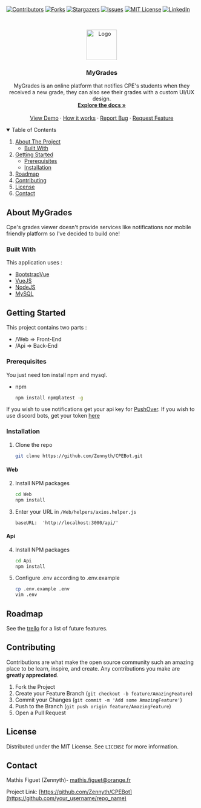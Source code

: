 [![Contributors][contributors-shield]][contributors-url]
[![Forks][forks-shield]][forks-url]
[![Stargazers][stars-shield]][stars-url]
[![Issues][issues-shield]][issues-url]
[![MIT License][license-shield]][license-url]
[![LinkedIn][linkedin-shield]][linkedin-url]



<!-- PROJECT LOGO -->
<br />
<p align="center">
  <a href="https://github.com/Zennyth/CPEBot">
    <img src="https://cpe.mathis-figuet.com/img/icons/apple-touch-icon.png" alt="Logo" width="80" height="80">
  </a>

  <h3 align="center">MyGrades</h3>

  <p align="center">
    MyGrades is an online platform that notifies CPE's students when they received a new grade, they can also see their grades with a custom UI/UX design.
    <br />
    <a href="https://github.com/Zennyth/CPEBot"><strong>Explore the docs »</strong></a>
    <br />
    <br />
    <a href="https://cpe.mathis-figuet.com/">View Demo</a>
    ·
    <a href="https://github.com/Zennyth/CPEBot/OPERATING.md">How it works</a>
    ·
    <a href="https://github.com/Zennyth/CPEBot/issues">Report Bug</a>
    ·
    <a href="https://github.com/Zennyth/CPEBot/issues">Request Feature</a>
  </p>
</p>



<!-- TABLE OF CONTENTS -->
<details open="open">
  <summary>Table of Contents</summary>
  <ol>
    <li>
      <a href="#about-the-project">About The Project</a>
      <ul>
        <li><a href="#built-with">Built With</a></li>
      </ul>
    </li>
    <li>
      <a href="#getting-started">Getting Started</a>
      <ul>
        <li><a href="#prerequisites">Prerequisites</a></li>
        <li><a href="#installation">Installation</a></li>
      </ul>
    </li>
    <li><a href="#roadmap">Roadmap</a></li>
    <li><a href="#contributing">Contributing</a></li>
    <li><a href="#license">License</a></li>
    <li><a href="#contact">Contact</a></li>
  </ol>
</details>



<!-- ABOUT THE PROJECT -->
## About MyGrades

Cpe's grades viewer doesn't provide services like notifications nor mobile friendly platform so I've decided to build one!

### Built With

This application uses :
* [BootstrapVue](https://bootstrap-vue.org/)
* [VueJS](https://vuejs.org/)
* [NodeJS](https://nodejs.org/en/)
* [MySQL](https://www.mysql.com/fr/)



<!-- GETTING STARTED -->
## Getting Started

This project contains two parts :
* /Web => Front-End
* /Api => Back-End

### Prerequisites

You just need ton install npm and mysql.
* npm
  ```sh
  npm install npm@latest -g
  ```

If you wish to use notifications get your api key for [PushOver](https://pushover.net/).
If you wish to use discord bots, get your token [here](https://discord.com/developers/applications)

### Installation

1. Clone the repo
   ```sh
   git clone https://github.com/Zennyth/CPEBot.git
   ```

#### Web
2. Install NPM packages
   ```sh
   cd Web
   npm install
   ```
3. Enter your URL in `/Web/helpers/axios.helper.js`
   ```JS
   baseURL:  'http://localhost:3000/api/'
   ```

#### Api
4. Install NPM packages
   ```sh
   cd Api
   npm install
   ```
5. Configure .env according to .env.example
   ```sh
   cp .env.example .env
   vim .env
   ```
   
<!-- ROADMAP -->
## Roadmap

See the [trello](https://trello.com/b/Zgu7Yjhz/mygrades) for a list of future features.



<!-- CONTRIBUTING -->
## Contributing

Contributions are what make the open source community such an amazing place to be learn, inspire, and create. Any contributions you make are **greatly appreciated**.

1. Fork the Project
2. Create your Feature Branch (`git checkout -b feature/AmazingFeature`)
3. Commit your Changes (`git commit -m 'Add some AmazingFeature'`)
4. Push to the Branch (`git push origin feature/AmazingFeature`)
5. Open a Pull Request



<!-- LICENSE -->
## License

Distributed under the MIT License. See `LICENSE` for more information.



<!-- CONTACT -->
## Contact

Mathis Figuet (Zennyth)- mathis.figuet@orange.fr

Project Link: [https://github.com/Zennyth/CPEBot](https://github.com/your_username/repo_name)





<!-- MARKDOWN LINKS & IMAGES -->
<!-- https://www.markdownguide.org/basic-syntax/#reference-style-links -->
[contributors-shield]: https://img.shields.io/github/contributors/Zennyth/CPEBot.svg?style=for-the-badge
[contributors-url]: https://github.com/Zennyth/CPEBot/graphs/contributors
[forks-shield]: https://img.shields.io/github/forks/Zennyth/CPEBot.svg?style=for-the-badge
[forks-url]: https://github.com/Zennyth/CPEBot/network/members
[stars-shield]: https://img.shields.io/github/stars/Zennyth/CPEBot.svg?style=for-the-badge
[stars-url]: https://github.com/Zennyth/CPEBot/stargazers
[issues-shield]: https://img.shields.io/github/issues/Zennyth/CPEBot.svg?style=for-the-badge
[issues-url]: https://github.com/Zennyth/CPEBot/issues
[license-shield]: https://img.shields.io/github/license/Zennyth/CPEBot.svg?style=for-the-badge
[license-url]: https://github.com/Zennyth/CPEBot/blob/master/LICENSE.txt
[linkedin-shield]: https://img.shields.io/badge/-LinkedIn-black.svg?style=for-the-badge&logo=linkedin&colorB=555
[linkedin-url]: https://linkedin.com/in/othneildrew
[product-screenshot]: images/screenshot.png